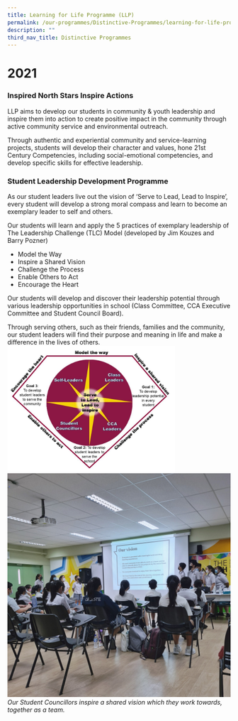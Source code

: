 ```yaml
---
title: Learning for Life Programme (LLP)
permalink: /our-programmes/Distinctive-Programmes/learning-for-life-programme-llp
description: ""
third_nav_title: Distinctive Programmes
---
```

# 2021
### Inspired North Stars Inspire Actions

LLP aims to develop our students in community & youth leadership and inspire them into action to create positive impact in the community through active community service and environmental outreach. 

Through authentic and experiential community and service-learning projects, students will develop their character and values, hone 21st Century Competencies, including social-emotional competencies, and develop specific skills for effective leadership.

### Student Leadership Development Programme

As our student leaders live out the vision of ‘Serve to Lead, Lead to Inspire’, every student will develop a strong moral compass and learn to become an exemplary leader to self and others.

Our students will learn and apply the 5 practices of exemplary leadership of The Leadership Challenge (TLC) Model (developed by Jim Kouzes and Barry Pozner)

*   Model the Way
*   Inspire a Shared Vision
*   Challenge the Process
*   Enable Others to Act 
*   Encourage the Heart

Our students will develop and discover their leadership potential through various leadership opportunities in school (Class Committee, CCA Executive Committee and Student Council Board).

Through serving others, such as their friends, families and the community, our student leaders will find their purpose and meaning in life and make a difference in the lives of others.
<img src="/images/LLP.jpg" 
     style="width:75%">
![](/images/Copy%20of%20%20%20SLD%20-%20SC%20Envisioning%20Meeting.jpg)
*Our Student Councillors inspire a shared vision which they work towards, together as a team.*